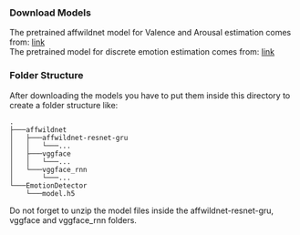### Download Models

The pretrained affwildnet model for Valence and Arousal estimation comes from: [link](https://github.com/dkollias/Aff-Wild-models) <br>
The pretrained model for discrete emotion estimation comes from: [link](https://github.com/atulapra/Emotion-detection) <br>



### Folder Structure

After downloading the models you have to put them inside this directory to create a folder structure like:

    .
    ├───affwildnet
    │   ├───affwildnet-resnet-gru
    │   │   └───...
    │   ├───vggface
    │   │   └───...
    │   └───vggface_rnn
    │       └───...
    └───EmotionDetector
        └───model.h5
    

Do not forget to unzip the model files inside the affwildnet-resnet-gru, vggface and vggface_rnn folders.
